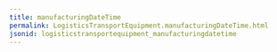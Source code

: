 ```yaml
---
title: manufacturingDateTime
permalink: LogisticsTransportEquipment.manufacturingDateTime.html
jsonid: logisticstransportequipment_manufacturingdatetime
---
```

